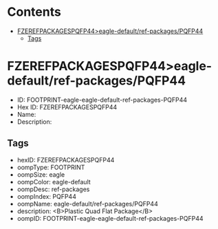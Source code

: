 



Contents
========

* [FZEREFPACKAGESPQFP44>eagle-default/ref-packages/PQFP44](#fzerefpackagespqfp44eagle-defaultref-packagespqfp44)
	* [Tags](#tags)

# FZEREFPACKAGESPQFP44>eagle-default/ref-packages/PQFP44

- ID: FOOTPRINT-eagle-eagle-default-ref-packages-PQFP44
- Hex ID: FZEREFPACKAGESPQFP44
- Name: 
- Description: 

## Tags

- hexID: FZEREFPACKAGESPQFP44
- oompType: FOOTPRINT
- oompSize: eagle
- oompColor: eagle-default
- oompDesc: ref-packages
- oompIndex: PQFP44
- oompName: eagle-default/ref-packages/PQFP44
- description: &lt;B&gt;Plastic Quad Flat Package&lt;/B&gt;
- oompID: FOOTPRINT-eagle-eagle-default-ref-packages-PQFP44
